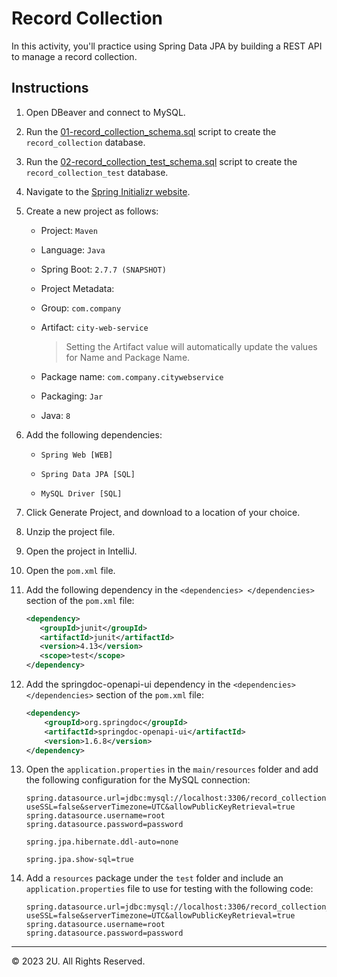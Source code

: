 # Record Collection

In this activity, you'll practice using Spring Data JPA by building a REST API to manage a record collection.

## Instructions

1. Open DBeaver and connect to MySQL.

2. Run the [01-record_collection_schema.sql](./starter/01-record_collection_schema.sql) script to create the `record_collection` database.

3. Run the [02-record_collection_test_schema.sql](./starter/02-record_collection_test_schema.sql) script to create the `record_collection_test` database.

4. Navigate to the [Spring Initializr website](http://start.spring.io).

5. Create a new project as follows:

   - Project: `Maven`

   - Language: `Java`

   - Spring Boot: `2.7.7 (SNAPSHOT)`

   - Project Metadata:

   - Group: `com.company`

   - Artifact: `city-web-service`

     >Setting the Artifact value will automatically update the values for Name and Package Name.

   - Package name: `com.company.citywebservice`

   - Packaging: `Jar`

   - Java: `8`

6. Add the following dependencies:

   - `Spring Web [WEB]`

   - `Spring Data JPA [SQL]`

   - `MySQL Driver [SQL]`

7. Click Generate Project, and download to a location of your choice.

8. Unzip the project file.

9. Open the project in IntelliJ.

10. Open the `pom.xml` file.

11. Add the following dependency in the `<dependencies> </dependencies>` section of the `pom.xml` file:

      ```xml
      <dependency>
         <groupId>junit</groupId>
         <artifactId>junit</artifactId>
         <version>4.13</version>
         <scope>test</scope>
      </dependency>   
      ```

12. Add the springdoc-openapi-ui dependency in the `<dependencies> </dependencies>` section of the `pom.xml` file:

    ```xml
    <dependency>
        <groupId>org.springdoc</groupId>
        <artifactId>springdoc-openapi-ui</artifactId>
        <version>1.6.8</version>
    </dependency>
    ```

13. Open the `application.properties` in the `main/resources` folder and add the following configuration for the MySQL connection:

      ```properties
      spring.datasource.url=jdbc:mysql://localhost:3306/record_collection?useSSL=false&serverTimezone=UTC&allowPublicKeyRetrieval=true
      spring.datasource.username=root
      spring.datasource.password=password

      spring.jpa.hibernate.ddl-auto=none

      spring.jpa.show-sql=true
      ```

14. Add a `resources` package under the `test` folder and include an `application.properties` file to use for testing with the following code:

      ```properties
      spring.datasource.url=jdbc:mysql://localhost:3306/record_collection_test?useSSL=false&serverTimezone=UTC&allowPublicKeyRetrieval=true
      spring.datasource.username=root
      spring.datasource.password=password
      ```

---

© 2023 2U. All Rights Reserved.
